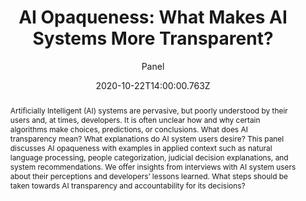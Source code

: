 ---
title: "AI Opaqueness: What Makes AI Systems More Transparent?"
subtitle: "Panel"
abstract: Artificially Intelligent (AI) systems are pervasive, but poorly understood by their users and, at times, developers. It is often unclear how and why certain algorithms make choices, predictions, or conclusions. What does AI transparency mean? What explanations do AI system users desire? This panel discusses AI opaqueness with examples in applied context such as natural   language processing, people categorization, judicial decision explanations, and system recommendations. We offer insights from interviews with AI system users about their perceptions and developers’ lessons learned. What steps should be taken towards AI transparency and accountability for its decisions?

location: https://zoom.us/j/94848564567

date: 2020-10-22T14:00:00.763Z
date_end: 2020-10-22T15:30:00.471Z
all_day: false

event: "Session #1 - Artificial Intelligence"
# event_url: "../project/session-1"

publishDate: 2020-02-22T14:00:37.825Z   

draft: false
featured: false

authors:
  - Victoria L Rubin
  - Jacquelyn Burkell
  - Sarah Cornwell
  - Toluwase Asubiaro
  - Yimin Chen
  - Danica Potts
  - Chris Brogly
  
links:
  - name: Session
    url: "../project/session-1"
  - name: Full-text
    url: "#"
  - name: Slides
    url: "#"
  
tags:
  - Artificial Intelligence

image:
  filename: featured.jpg
  focal_point: Smart
  preview_only: true
---